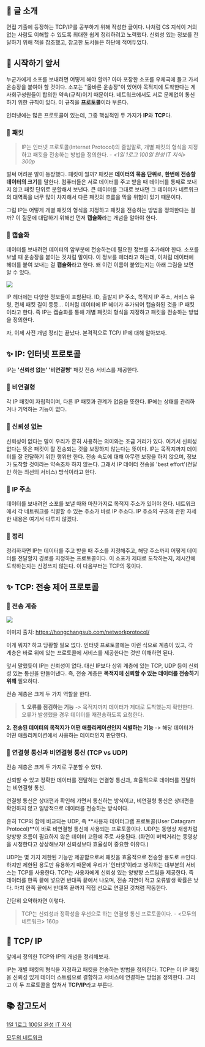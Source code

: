 ## 📝 글 소개

면접 기출에 등장하는 TCP/IP를 공부하기 위해 작성한 글이다. 나처럼 CS 지식이 거의 없는 사람도 이해할 수 있도록 최대한 쉽게 정리하려고 노력했다. 신뢰성 있는 정보를 전달하기 위해 책을 참조했고, 참고한 도서들은 하단에 적어두었다.

## 💬 시작하기 앞서

누군가에게 소포를 보내려면 어떻게 해야 할까? 아마 포장한 소포를 우체국에 들고 가서 운송장을 붙여야 할 것이다. 소포는 "올바른 운송장"이 있어야 목적지에 도착한다는 게 사회구성원들이 합의한 약속(규칙)이기 때문이다. 네트워크에서도 서로 문제없이 통신하기 위한 규칙이 있다. 이 규칙을 **프로토콜**이라 부른다. 

인터넷에는 많은 프로토콜이 있는데, 그중 핵심적인 두 가지가 **IP**와 **TCP**다. 

### 📂 패킷

> IP는 인터넷 프로토콜(Internet Protocol)의 줄임말로, 개별 패킷의 형식을 지정하고 패킷을 전송하는 방법을 정의한다. _- <1일 1로그 100일 완성 IT 지식> 300p_



벌써 어려운 말이 등장했다. 패킷이 뭘까? 패킷은 **데이터의 묶음 단위**로, **한번에 전송할 데이터의 크기**를 말한다. 컴퓨터들은 서로 데이터를 주고 받을 때 데이터를 통째로 보내지 않고 패킷 단위로 분할해서 보낸다. 큰 데이터를 그대로 보내면 그 데이터가 네트워크의 대역폭을 너무 많이 차지해서 다른 패킷의 흐름을 막을 위험이 있기 때문이다.

그럼 IP는 어떻게 개별 패킷의 형식을 지정하고 패킷을 전송하는 방법을 정의한다는 걸까? 이 질문에 대답하기 위해선 먼저 **캡슐화**라는 개념을 알아야 한다.

### 📂 캡슐화

데이터를 보내려면 데이터의 앞부분에 전송하는데 필요한 정보를 추가해야 한다. 소포를 보낼 때 운송장을 붙이는 것처럼 말이다. 이 정보를 헤더라고 하는데, 이처럼 데이터에 헤더를 붙여 보내는 걸 **캡슐화**라고 한다. 왜 이런 이름이 붙었는지는 아래 그림을 보면 알 수 있다. 

![](https://images.velog.io/images/perfumellim/post/92af2617-3dc3-4c3f-b915-6c02b89323fc/capsule-002.jpg)

IP 헤더에는 다양한 정보들이 포함된다. ID, 출발지 IP 주소, 목적지 IP 주소, 서비스 유형, 전체 패킷 길이 등등... 이처럼 데이터에 IP 헤더가 추가되어 캡슐화된 것을 IP 패킷이라고 한다. 즉 IP는 캡슐화를 통해 개별 패킷의 형식을 지정하고 패킷을 전송하는 방법을 정의한다.


자, 이제 사전 개념 정리는 끝났다. 본격적으로 TCP/ IP에 대해 알아보자.



## ✨ IP: 인터넷 프로토콜

IP는 **'신뢰성 없는' '비연결형'** 패킷 전송 서비스를 제공한다. 

### 🔹 비연결형

각 IP 패킷이 자립적이며, 다른 IP  패킷과 관계가 없음을 뜻한다. IP에는 상태를 관리하거나 기억하는 기능이 없다. 

### 🔹 신뢰성 없는

신뢰성이 없다는 말이 우리가 흔히 사용하는 의미와는 조금 거리가 있다. 여기서 신뢰성 없다는 뜻은 패킷이 잘 전송되는 것을 보장하지 않는다는 뜻이다. IP는 목적지까지 데이터를 잘 전달하기 위한 행위만 한다. 전송 속도에 대해 아무런 보장을 하지 않으며, 정보가 도착할 것이라는 약속조차 하지 않는다. 그래서 IP 데이터 전송을 'best effort'(전달만 하는 최선의 서비스) 방식이라고 한다. 

### 🔹 IP 주소

데이터를 보내려면 소포를 보낼 때와 마찬가지로 목적지 주소가 있어야 한다. 네트워크에서 각 네트워크를 식별할 수 있는 주소가 바로 IP 주소다. IP 주소의 구조에 관한 자세한 내용은 여기서 다루지 않겠다. 

### 🔸 정리

정리하자면 IP는 데이터를 주고 받을 때 주소를 지정해주고, 해당 주소까지 어떻게 데이터를 전달할지 경로를 지정하는 프로토콜이다. 이 소포가 제대로 도착하는지, 제시간에 도착하는지는 신경쓰지 않는다. 이 다음부터는 TCP의 몫이다.



## ✨ TCP: 전송 제어 프로토콜


### 🔹 전송 계층

![](https://images.velog.io/images/perfumellim/post/7a4767b7-5090-428e-91b3-033a8224848a/tcpip.png)

이미지 출처: https://hongchangsub.com/networkprotocol/

이게 뭐지? 하고 당황할 필요 없다. 인터넷 프로토콜에는 이런 식으로 계층이 있고, 각 계층은 바로 위에 있는 프로토콜에 서비스를 제공한다는 것만 이해하면 된다. 

앞서 말했듯이 IP는 신뢰성이 없다. 대신 IP보다 상위 계층에 있는 TCP, UDP 등이 신뢰성 있는 통신을 만들어낸다. 즉, 전송 계층은 **목적지에 신뢰할 수 있는 데이터를 전송하기 위해** 필요하다.

전송 계층은 크게 두 가지 역할을 한다.

> **1. 오류를 점검하는 기능**
-> 목적지까지 데이터가 제대로 도착했는지 확인한다. 오류가 발생했을 경우 데이터를 재전송하도록 요청한다.
>
**2. 전송된 데이터의 목적지가 어떤 애플리케이션인지 식별하는 기능**
-> 해당 데이터가 어떤 애플리케이션에서 사용하는 데이터인지 판단한다.


### 🔹 연결형 통신과 비연결형 통신 (TCP vs UDP)

전송 계층은 크게 두 가지로 구분할 수 있다. 

신뢰할 수 있고 정확한 데이터를 전달하는 연결형 통신과,
효율적으로 데이터를 전달하는 비연결형 통신. 

연결형 통신은 상대편과 확인해 가면서 통신하는 방식이고, 비연결형 통신은 상대편을 확인하지 않고 일방적으로 데이터를 전송하는 방식이다. 

흔히 TCP와 함께 비교되는 UDP, 즉 **사용자 데이터그램 프로토콜(User Datagram Protocol)**이 바로 비연결형 통신에 사용되는 프로토콜이다. UDP는 동영상 재생처럼 양방향 흐름이 필요하지 않은 데이터 교환에 주로 사용된다. (화면이 버벅거리는 동영상을 시청한다고 상상해보자! 신뢰성보다 효율성이 중요한 이유다.)

UDP는 몇 가지 제한된 기능만 제공함으로써 패킷을 효율적으로 전송할 용도로 쓰인다. 하지만 제한된 용도만 유용하기 때문에 우리가 '인터넷'이라고 생각하는 대부분의 서비스는 TCP를 사용한다. TCP는 사용자에게 신뢰성 있는 양방향 스트림을 제공한다. 즉 데이터를 한쪽 끝에 넣으면 반대쪽 끝에서 나오며, 전송 지연이 적고 오류발생 확률은 낮다. 마치 한쪽 끝에서 반대쪽 끝까지 직접 선으로 연결된 것처럼 작동한다.


간단히 요약하자면 이렇다.

> TCP는 신뢰성과 정확성을 우선으로 하는 연결형 통신 프로토콜이다. - <모두의 네트워크> 160p




## 📣 TCP/ IP

앞에서 정의한 TCP와 IP의 개념을 정리해보자.

IP는 개별 패킷의 형식을 지정하고 패킷을 전송하는 방법을 정의한다. TCP는 이 IP 패킷을 신뢰성 있게 데이터 스트림으로 결합하고 서비스에 연결하는 방법을 정의한다. 그리고 이 두 프로토콜을 합쳐서 **TCP/IP**라고 부른다.

## 📚 참고도서

[1일 1로그 100일 완성 IT 지식](http://www.yes24.com/Product/Goods/105803863)

[모두의 네트워크](http://www.yes24.com/Product/Goods/61794014)
